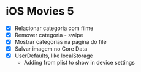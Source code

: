 # iOS Movies 5

- [x] Relacionar categoria com filme
- [x] Remover categoria - swipe
- [x] Mostrar categorias na página do file
- [x] Salvar imagem no Core Data
- [x] UserDefaults, like localStorage
    - Adding from plist to show in device settings
